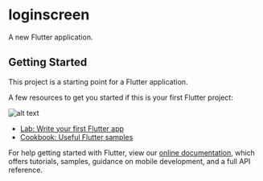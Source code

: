 # loginscreen

A new Flutter application.

## Getting Started

This project is a starting point for a Flutter application.

A few resources to get you started if this is your first Flutter project:

![alt text](https://user-images.githubusercontent.com/27687969/57206972-802be680-6fe7-11e9-8183-25422b61c55f.png)

- [Lab: Write your first Flutter app](https://flutter.io/docs/get-started/codelab)
- [Cookbook: Useful Flutter samples](https://flutter.io/docs/cookbook)

For help getting started with Flutter, view our 
[online documentation](https://flutter.io/docs), which offers tutorials, 
samples, guidance on mobile development, and a full API reference.
